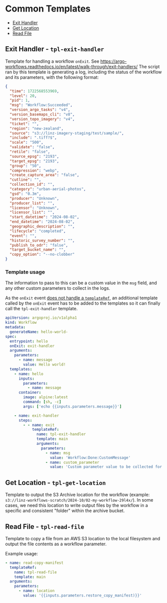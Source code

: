 # Common Templates

- [Exit Handler](##exit-handler---tpl-exit-handler)
- [Get Location](##get-location---tpl-get-location)
- [Read File](##read-file---tpl-read-file)

## Exit Handler - `tpl-exit-handler`

Template for handling a workflow `onExit`.
See <https://argo-workflows.readthedocs.io/en/latest/walk-through/exit-handlers/>
The script ran by this template is generating a log, including the status of the workflow and its parameters, with the following format:

```json
{
  "time": 1722568553969,
  "level": 20,
  "pid": 1,
  "msg": "Workflow:Succeeded",
  "version_argo_tasks": "v4",
  "version_basemaps_cli": "v8",
  "version_topo_imagery": "v4",
  "ticket": "",
  "region": "new-zealand",
  "source": "s3://linz-imagery-staging/test/sample/",
  "include": ".tiff?$",
  "scale": "500",
  "validate": "false",
  "retile": "false",
  "source_epsg": "2193",
  "target_epsg": "2193",
  "group": "50",
  "compression": "webp",
  "create_capture_area": "false",
  "cutline": "",
  "collection_id": "",
  "category": "urban-aerial-photos",
  "gsd": "0.3m",
  "producer": "Unknown",
  "producer_list": "",
  "licensor": "Unknown",
  "licensor_list": "",
  "start_datetime": "2024-08-02",
  "end_datetime": "2024-08-02",
  "geographic_description": "",
  "lifecycle": "completed",
  "event": "",
  "historic_survey_number": "",
  "publish_to_odr": "false",
  "target_bucket_name": "",
  "copy_option": "--no-clobber"
}
```

### Template usage

The information to pass to this can be a custom value in the `msg` field, and any other custom parameters to collect in the logs.

As the `onExit` event [does not handle a `templateRef`](https://github.com/argoproj/argo-workflows/issues/3188),
an additional template called by the `onExit` event has to be added to the templates so it can finally call the `tpl-exit-handler` template.

```yaml
apiVersion: argoproj.io/v1alpha1
kind: Workflow
metadata:
  generateName: hello-world-
spec:
  entrypoint: hello
  onExit: exit-handler
  arguments:
    parameters:
      - name: message
        value: Hello world!
  templates:
    - name: hello
      inputs:
        parameters:
          - name: message
      container:
        image: alpine:latest
        command: [sh, -c]
        args: ['echo {{inputs.parameters.message}}']

    - name: exit-handler
      steps:
        - - name: exit
            templateRef:
              name: tpl-exit-handler
              template: main
              arguments:
                parameters:
                  - name: msg
                    value: 'Workflow:Done:CustomMessage'
                  - name: custom_parameter
                    value: 'Custom parameter value to be collected for logs'
```

## Get Location - `tpl-get-location`

Template to output the S3 Archive location for the workflow (example: `s3://linz-workflows-scratch/2024-10/02-my-workflow-29l4x/`).
In some cases, we need this location to write output files by the workflow in a specific and consistent "folder" within the archive bucket.

## Read File - `tpl-read-file`

Template to copy a file from an AWS S3 location to the local filesystem and output the file contents as a workflow parameter.

Example usage:

```yaml
- name: read-copy-manifest
  templateRef:
    name: tpl-read-file
    template: main
  arguments:
    parameters:
      - name: location
        value: '{{inputs.parameters.restore_copy_manifest)}}'
```
